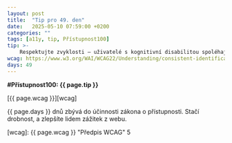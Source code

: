 ```yaml
---
layout: post
title:  "Tip pro 49. den"
date:   2025-05-10 07:59:00 +0200
categories: ""
tags: [a11y, tip, Přístupnost100]
tip: >- 
    Respektujte zvyklosti – uživatelé s kognitivní disabilitou spoléhají na známé vzorce; raději používejte standardní komponenty (např. tlačítko s textem „Hledat“ místo jen ikony bez popisku).
wcag: https://www.w3.org/WAI/WCAG22/Understanding/consistent-identification
days: 49
---
```

**#Přístupnost100: {{ page.tip }}**

[{{ page.wcag }}][wcag]

{{ page.days }} dnů zbývá do účinnosti zákona o přístupnosti. Stačí drobnost, a zlepšíte lidem zážitek z webu.

[wcag]: {{ page.wcag }} "Předpis WCAG"
5